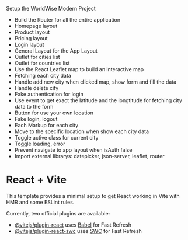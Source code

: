 Setup the WorldWise Modern Project
+ Build the Router for all the entire application
+ Homepage layout
+ Product layout
+ Pricing layout
+ Login layout
+ General Layout for the App Layout
+ Outlet for cities list
+ Outlet for countries list
+ Use the React Leaflet map to build an interactive map
+ Fetching each city data
+ Handle add new city when clicked map, show form and fill the data
+ Handle delete city
+ Fake authentication for login
+ Use event to get exact the latitude and the longtitude for fetching city data to the form
+ Button for use your own location
+ Fake login, logout
+ Each Markup for each city
+ Move to the specific location when show each city data
+ Toggle active class for current city
+ Toggle loading, error
+ Prevent navigate to app layout when isAuth false
+ Import external librarys: datepicker, json-server, leaflet, router

# React + Vite

This template provides a minimal setup to get React working in Vite with HMR and some ESLint rules.

Currently, two official plugins are available:

- [@vitejs/plugin-react](https://github.com/vitejs/vite-plugin-react/blob/main/packages/plugin-react/README.md) uses [Babel](https://babeljs.io/) for Fast Refresh
- [@vitejs/plugin-react-swc](https://github.com/vitejs/vite-plugin-react-swc) uses [SWC](https://swc.rs/) for Fast Refresh
